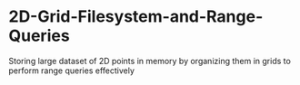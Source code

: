 # 2D-Grid-Filesystem-and-Range-Queries
Storing large dataset of 2D points in memory by organizing them in grids to perform range queries effectively
